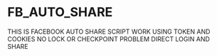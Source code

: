# FB_AUTO_SHARE
THIS IS FACEBOOK AUTO SHARE SCRIPT 
WORK USING TOKEN AND COOKIES 
NO LOCK OR CHECKPOINT PROBLEM DIRECT LOGIN AND SHARE 
